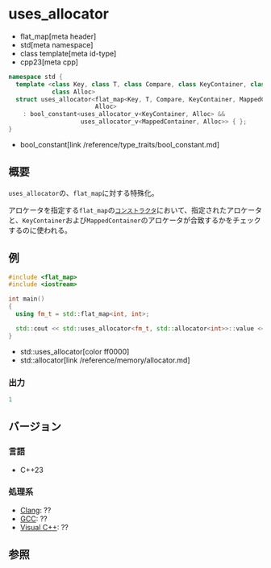 # uses_allocator
* flat_map[meta header]
* std[meta namespace]
* class template[meta id-type]
* cpp23[meta cpp]

```cpp
namespace std {
  template <class Key, class T, class Compare, class KeyContainer, class MappedContainer,
            class Alloc>
  struct uses_allocator<flat_map<Key, T, Compare, KeyContainer, MappedContainer>,
                        Alloc>
    : bool_constant<uses_allocator_v<KeyContainer, Alloc> &&
                    uses_allocator_v<MappedContainer, Alloc>> { };
}
```
* bool_constant[link /reference/type_traits/bool_constant.md]

## 概要
`uses_allocator`の、`flat_map`に対する特殊化。

アロケータを指定する`flat_map`の[`コンストラクタ`](op_constructor.md)において、指定されたアロケータと、`KeyContainer`および`MappedContainer`のアロケータが合致するかをチェックするのに使われる。


## 例
```cpp
#include <flat_map>
#include <iostream>

int main()
{
  using fm_t = std::flat_map<int, int>;

  std::cout << std::uses_allocator<fm_t, std::allocator<int>>::value << std::endl;
}
```
* std::uses_allocator[color ff0000]
* std::allocator[link /reference/memory/allocator.md]

### 出力
```cpp
1
```

## バージョン
### 言語
- C++23

### 処理系
- [Clang](/implementation.md#clang): ??
- [GCC](/implementation.md#gcc): ??
- [Visual C++](/implementation.md#visual_cpp): ??


## 参照
